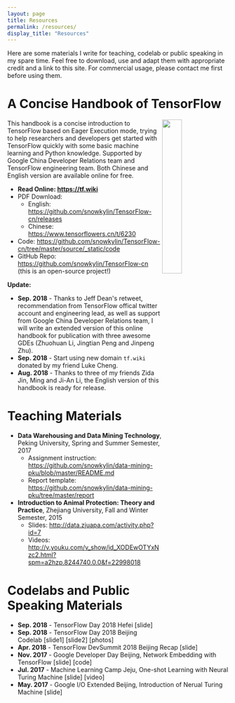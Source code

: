 ```yaml
---
layout: page
title: Resources
permalink: /resources/
display_title: "Resources"
---
```


Here are some materials I write for teaching, codelab or public speaking in my spare time. Feel free to download, use and adapt them with appropriate credit and a link to this site. For commercial usage, please contact me first before using them.

# A Concise Handbook of TensorFlow

<img style="float: right; width: 30%" src="{{site.url}}/assets/publications/tfhandbook.png">

This handbook is a concise introduction to TensorFlow based on Eager Execution mode, trying to help researchers and developers get started with TensorFlow quickly with some basic machine learning and Python knowledge. Supported by Google China Developer Relations team and TensorFlow engineering team. Both Chinese and English version are available online for free.

- **Read Online: <https://tf.wiki>**
- PDF Download: 
    - English: <https://github.com/snowkylin/TensorFlow-cn/releases>
    - Chinese: <https://www.tensorflowers.cn/t/6230>
- Code: <https://github.com/snowkylin/TensorFlow-cn/tree/master/source/_static/code>
- GitHub Repo: <https://github.com/snowkylin/TensorFlow-cn> (this is an open-source project!)

**Update:**

- **Sep. 2018** - Thanks to Jeff Dean's retweet, recommendation from TensorFlow offical twitter account and engineering lead, as well as support from Google China Developer Relations team, I will write an extended version of this online handbook for publication with three awesome GDEs (Zhuohuan Li, Jingtian Peng and Jinpeng Zhu).
- **Sep. 2018** - Start using new domain `tf.wiki` donated by my friend Luke Cheng.
- **Aug. 2018** - Thanks to three of my friends Zida Jin, Ming and Ji-An Li, the English version of this handbook is ready for release. 

# Teaching Materials

- **Data Warehousing and Data Mining Technology**, Peking University, Spring and Summer Semester, 2017
    - Assignment instruction: <https://github.com/snowkylin/data-mining-pku/blob/master/README.md>
    - Report template: <https://github.com/snowkylin/data-mining-pku/tree/master/report>
- **Introduction to Animal Protection: Theory and Practice**, Zhejiang University, Fall and Winter Semester, 2015
    - Slides: <http://data.zjuapa.com/activity.php?id=7>
    - Videos: <http://v.youku.com/v_show/id_XODEwOTYxNzc2.html?spm=a2hzp.8244740.0.0&f=22998018>

# Codelabs and Public Speaking Materials

- **Sep. 2018** - TensorFlow Day 2018 Hefei [slide]
- **Sep. 2018** - TensorFlow Day 2018 Beijing Codelab [slide1] [slide2] [photos]
- **Apr. 2018** - TensorFlow DevSummit 2018 Beijing Recap [slide]
- **Nov. 2017** - Google Developer Day Beijing, Network Embedding with TensorFlow [slide] [code]
- **Jul. 2017** - Machine Learning Camp Jeju, One-shot Learning with Neural Turing Machine [slide] [video]
- **May. 2017** - Google I/O Extended Beijing, Introduction of Nerual Turing Machine [slide]

